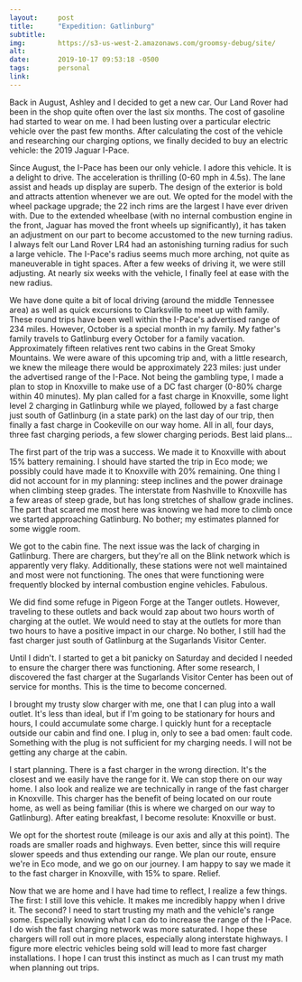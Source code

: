 ```yaml
---
layout:     post
title:      "Expedition: Gatlinburg"
subtitle:   
img:        https://s3-us-west-2.amazonaws.com/groomsy-debug/site/
alt:        
date:       2019-10-17 09:53:18 -0500
tags:       personal
link:       
---
```


Back in August, Ashley and I decided to get a new car. Our Land Rover had been in the shop quite often over the last six months. The cost of gasoline had started to wear on me. I had been lusting over a particular electric vehicle over the past few months. After calculating the cost of the vehicle and researching our charging options, we finally decided to buy an electric vehicle: the 2019 Jaguar I-Pace.

Since August, the I-Pace has been our only vehicle. I adore this vehicle. It is a delight to drive. The acceleration is thrilling (0-60 mph in 4.5s). The lane assist and heads up display are superb. The design of the exterior is bold and attracts attention whenever we are out. We opted for the model with the wheel package upgrade; the 22 inch rims are the largest I have ever driven with. Due to the extended wheelbase (with no internal combustion engine in the front, Jaguar has moved the front wheels up significantly), it has taken an adjustment on our part to become accustomed to the new turning radius. I always felt our Land Rover LR4 had an astonishing turning radius for such a large vehicle. The I-Pace's radius seems much more arching, not quite as maneuverable in tight spaces. After a few weeks of driving it, we were still adjusting. At nearly six weeks with the vehicle, I finally feel at ease with the new radius.

We have done quite a bit of local driving (around the middle Tennessee area) as well as quick excursions to Clarksville to meet up with family. These round trips have been well within the I-Pace's advertised range of 234 miles. However, October is a special month in my family. My father's family travels to Gatlinburg every October for a family vacation. Approximately fifteen relatives rent two cabins in the Great Smoky Mountains. We were aware of this upcoming trip and, with a little research, we knew the mileage there would be approximately 223 miles: just under the advertised range of the I-Pace. Not being the gambling type, I made a plan to stop in Knoxville to make use of a DC fast charger (0-80% charge within 40 minutes). My plan called for a fast charge in Knoxville, some light level 2 charging in Gatlinburg while we played, followed by a fast charge just south of Gatlinburg (in a state park) on the last day of our trip, then finally a fast charge in Cookeville on our way home. All in all, four days, three fast charging periods, a few slower charging periods. Best laid plans…

The first part of the trip was a success. We made it to Knoxville with about 15% battery remaining. I should have started the trip in Eco mode; we possibly could have made it to Knoxville with 20% remaining. One thing I did not account for in my planning: steep inclines and the power drainage when climbing steep grades. The interstate from Nashville to Knoxville has a few areas of steep grade, but has long stretches of shallow grade inclines. The part that scared me most here was knowing we had more to climb once we started approaching Gatlinburg. No bother; my estimates planned for some wiggle room.

We got to the cabin fine. The next issue was the lack of charging in Gatlinburg. There are chargers, but they're all on the Blink network which is apparently very flaky. Additionally, these stations were not well maintained and most were not functioning. The ones that were functioning were frequently blocked by internal combustion engine vehicles. Fabulous.

We did find some refuge in Pigeon Forge at the Tanger outlets. However, traveling to these outlets and back would zap about two hours worth of charging at the outlet. We would need to stay at the outlets for more than two hours to have a positive impact in our charge. No bother, I still had the fast charger just south of Gatlinburg at the Sugarlands Visitor Center.

Until I didn't. I started to get a bit panicky on Saturday and decided I needed to ensure the charger there was functioning. After some research, I discovered the fast charger at the Sugarlands Visitor Center has been out of service for months. This is the time to become concerned.

I brought my trusty slow charger with me, one that I can plug into a wall outlet. It's less than ideal, but if I'm going to be stationary for hours and hours, I could accumulate some charge. I quickly hunt for a receptacle outside our cabin and find one. I plug in, only to see a bad omen: fault code. Something with the plug is not sufficient for my charging needs. I will not be getting any charge at the cabin.

I start planning. There is a fast charger in the wrong direction. It's the closest and we easily have the range for it. We can stop there on our way home. I also look and realize we are technically in range of the fast charger in Knoxville. This charger has the benefit of being located on our route home, as well as being familiar (this is where we charged on our way to Gatlinburg). After eating breakfast, I become resolute: Knoxville or bust.

We opt for the shortest route (mileage is our axis and ally at this point). The roads are smaller roads and highways. Even better, since this will require slower speeds and thus extending our range. We plan our route, ensure we're in Eco mode, and we go on our journey. I am happy to say we made it to the fast charger in Knoxville, with 15% to spare. Relief.

Now that we are home and I have had time to reflect, I realize a few things. The first: I still love this vehicle. It makes me incredibly happy when I drive it. The second? I need to start trusting my math and the vehicle's range some. Especially knowing what I can do to increase the range of the I-Pace. I do wish the fast charging network was more saturated. I hope these chargers will roll out in more places, especially along interstate highways. I figure more electric vehicles being sold will lead to more fast charger installations. I hope I can trust this instinct as much as I can trust my math when planning out trips.